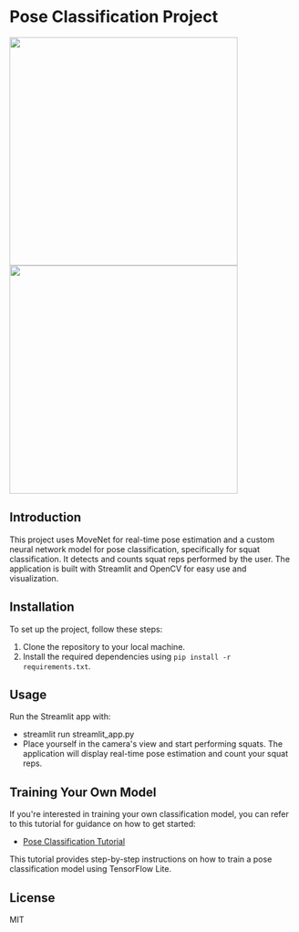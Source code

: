 # Pose Classification Project

<p float="left">
  <img src="https://i.imgur.com/r5skk8r.png" width="400" />
  <img src="https://i.imgur.com/7ODrwxS.png" width="400" /> 
</p>

## Introduction
This project uses MoveNet for real-time pose estimation and a custom neural network model for pose classification, specifically for squat classification. It detects and counts squat reps performed by the user. The application is built with Streamlit and OpenCV for easy use and visualization.

## Installation
To set up the project, follow these steps:
1. Clone the repository to your local machine.
2. Install the required dependencies using `pip install -r requirements.txt`.

## Usage
Run the Streamlit app with:
- streamlit run streamlit_app.py
- Place yourself in the camera's view and start performing squats. The application will display real-time pose estimation and count your squat reps.

## Training Your Own Model
If you're interested in training your own classification model, you can refer to this tutorial for guidance on how to get started:
- [Pose Classification Tutorial](https://github.com/tensorflow/tensorflow/blob/master/tensorflow/lite/g3doc/tutorials/pose_classification.ipynb)

This tutorial provides step-by-step instructions on how to train a pose classification model using TensorFlow Lite.


## License
MIT
